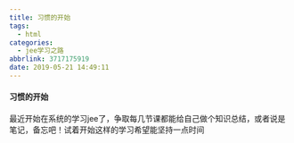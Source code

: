 ```yaml
---
title: 习惯的开始
tags:
  - html
categories:
  - jee学习之路
abbrlink: 3717175919
date: 2019-05-21 14:49:11
---
```

#### 习惯的开始
最近开始在系统的学习jee了，争取每几节课都能给自己做个知识总结，或者说是笔记，备忘吧！试着开始这样的学习希望能坚持一点时间